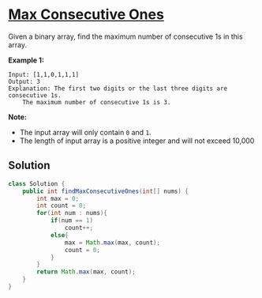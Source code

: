 # [Max Consecutive Ones](https://leetcode.com/problems/max-consecutive-ones/)

Given a binary array, find the maximum number of consecutive 1s in this array.

**Example 1:**

```
Input: [1,1,0,1,1,1]
Output: 3
Explanation: The first two digits or the last three digits are consecutive 1s.
    The maximum number of consecutive 1s is 3.
```



**Note:**

- The input array will only contain `0` and `1`.
- The length of input array is a positive integer and will not exceed 10,000



## Solution

```java
class Solution {
    public int findMaxConsecutiveOnes(int[] nums) {
        int max = 0;
        int count = 0;
        for(int num : nums){
            if(num == 1)
                count++;
            else{
                max = Math.max(max, count);
                count = 0;
            }
        }
        return Math.max(max, count);
    }
}
```

